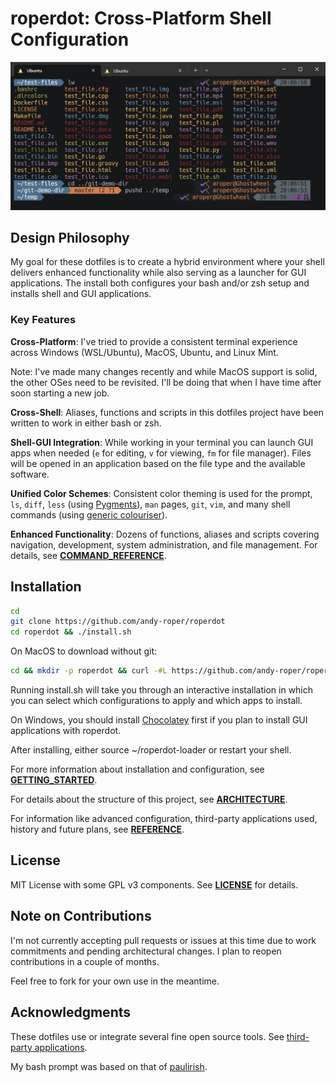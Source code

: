 # roperdot: Cross-Platform Shell Configuration

![Roperdot Prompt Example](images/roperdot-example.png)

## Design Philosophy

My goal for these dotfiles is to create a hybrid environment where your shell delivers enhanced functionality while also serving as a launcher for GUI applications. The install both configures your bash and/or zsh setup and installs shell and GUI applications.

### Key Features

**Cross-Platform**: I've tried to provide a consistent terminal experience across Windows (WSL/Ubuntu), MacOS, Ubuntu, and Linux Mint.

Note: I've made many changes recently and while MacOS support is solid, the other OSes need to be revisited. I'll be doing that when I have time after soon starting a new job.

**Cross-Shell**: Aliases, functions and scripts in this dotfiles project have been written to work in either bash or zsh.  

**Shell-GUI Integration**: While working in your terminal you can launch GUI apps when needed (`e` for editing, `v` for viewing, `fm` for file manager). Files will be opened in an application based on the file type and the available software.

**Unified Color Schemes**: Consistent color theming is used for the prompt, `ls`, `diff`, `less` (using [Pygments](https://pygments.org/docs/cmdline/)), `man` pages, `git`, `vim`, and many shell commands (using [generic colouriser](https://github.com/garabik/grc)).

**Enhanced Functionality**: Dozens of functions, aliases and scripts covering navigation, development, system administration, and file management. For details, see **[COMMAND_REFERENCE](docs/COMMAND_REFERENCE.md)**.

## Installation

```bash
cd
git clone https://github.com/andy-roper/roperdot
cd roperdot && ./install.sh
```

On MacOS to download without git:

```bash
cd && mkdir -p roperdot && curl -#L https://github.com/andy-roper/roperdot/tarball/main | tar -xzv --strip-components 1 -C roperdot
```

Running install.sh will take you through an interactive installation in which you can select which configurations to apply and which apps to install.

On Windows, you should install [Chocolatey](https://chocolatey.org) first if you plan to install GUI applications with roperdot.

After installing, either source ~/roperdot-loader or restart your shell.

For more information about installation and configuration, see **[GETTING_STARTED](docs/GETTING_STARTED.md)**.

For details about the structure of this project, see [**ARCHITECTURE**](docs/ARCHITECTURE.md).

For information like advanced configuration, third-party applications used, history and future plans, see [**REFERENCE**](docs/REFERENCE.md).

## License

MIT License with some GPL v3 components. See **[LICENSE](LICENSE.md)** for details.

## Note on Contributions  

I'm not currently accepting pull requests or issues at this time due to work commitments and pending architectural changes. I plan to reopen contributions in a couple of months.

Feel free to fork for your own use in the meantime.

## Acknowledgments

These dotfiles use or integrate several fine open source tools. See [third-party applications](docs/REFERENCE.md#third-party-applications).

My bash prompt was based on that of [paulirish](https://github.com/paulirish/dotfiles).

